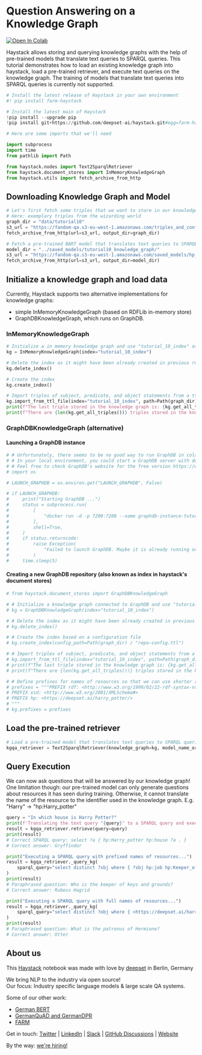 <!---
title: "Tutorial 10"
metaTitle: "Knowledge Graph QA"
metaDescription: ""
slug: "/docs/tutorial10"
date: "2021-04-06"
id: "tutorial10md"
--->

# Question Answering on a Knowledge Graph

[![Open In Colab](https://colab.research.google.com/assets/colab-badge.svg)](https://colab.research.google.com/github/deepset-ai/haystack/blob/main/tutorials/Tutorial10_Knowledge_Graph.ipynb)

Haystack allows storing and querying knowledge graphs with the help of pre-trained models that translate text queries to SPARQL queries.
This tutorial demonstrates how to load an existing knowledge graph into haystack, load a pre-trained retriever, and execute text queries on the knowledge graph.
The training of models that translate text queries into SPARQL queries is currently not supported.


```python
# Install the latest release of Haystack in your own environment
#! pip install farm-haystack

# Install the latest main of Haystack
!pip install --upgrade pip
!pip install git+https://github.com/deepset-ai/haystack.git#egg=farm-haystack[colab,inmemorygraph]
```


```python
# Here are some imports that we'll need

import subprocess
import time
from pathlib import Path

from haystack.nodes import Text2SparqlRetriever
from haystack.document_stores import InMemoryKnowledgeGraph
from haystack.utils import fetch_archive_from_http
```

## Downloading Knowledge Graph and Model


```python
# Let's first fetch some triples that we want to store in our knowledge graph
# Here: exemplary triples from the wizarding world
graph_dir = "data/tutorial10"
s3_url = "https://fandom-qa.s3-eu-west-1.amazonaws.com/triples_and_config.zip"
fetch_archive_from_http(url=s3_url, output_dir=graph_dir)

# Fetch a pre-trained BART model that translates text queries to SPARQL queries
model_dir = "../saved_models/tutorial10_knowledge_graph/"
s3_url = "https://fandom-qa.s3-eu-west-1.amazonaws.com/saved_models/hp_v3.4.zip"
fetch_archive_from_http(url=s3_url, output_dir=model_dir)
```

## Initialize a knowledge graph and load data

Currently, Haystack supports two alternative implementations for knowledge graphs:
* simple InMemoryKnowledgeGraph (based on RDFLib in-memory store)
* GraphDBKnowledgeGraph, which runs on GraphDB.

### InMemoryKnowledgeGraph 


```python
# Initialize a in memory knowledge graph and use "tutorial_10_index" as the name of the index
kg = InMemoryKnowledgeGraph(index="tutorial_10_index")

# Delete the index as it might have been already created in previous runs
kg.delete_index()

# Create the index
kg.create_index()

# Import triples of subject, predicate, and object statements from a ttl file
kg.import_from_ttl_file(index="tutorial_10_index", path=Path(graph_dir) / "triples.ttl")
print(f"The last triple stored in the knowledge graph is: {kg.get_all_triples()[-1]}")
print(f"There are {len(kg.get_all_triples())} triples stored in the knowledge graph.")
```

### GraphDBKnowledgeGraph (alternative)

#### Launching a GraphDB instance


```python
# # Unfortunately, there seems to be no good way to run GraphDB in colab environments
# # In your local environment, you could start a GraphDB server with docker
# # Feel free to check GraphDB's website for the free version https://www.ontotext.com/products/graphdb/graphdb-free/
# import os

# LAUNCH_GRAPHDB = os.environ.get("LAUNCH_GRAPHDB", False)

# if LAUNCH_GRAPHDB:
#     print("Starting GraphDB ...")
#     status = subprocess.run(
#         [
#             "docker run -d -p 7200:7200 --name graphdb-instance-tutorial docker-registry.ontotext.com/graphdb-free:9.4.1-adoptopenjdk11"
#         ],
#         shell=True,
#     )
#     if status.returncode:
#         raise Exception(
#             "Failed to launch GraphDB. Maybe it is already running or you already have a container with that name that you could start?"
#         )
#     time.sleep(5)
```

#### Creating a new GraphDB repository (also known as index in haystack's document stores)


```python
# from haystack.document_stores import GraphDBKnowledgeGraph

# # Initialize a knowledge graph connected to GraphDB and use "tutorial_10_index" as the name of the index
# kg = GraphDBKnowledgeGraph(index="tutorial_10_index")

# # Delete the index as it might have been already created in previous runs
# kg.delete_index()

# # Create the index based on a configuration file
# kg.create_index(config_path=Path(graph_dir) / "repo-config.ttl")

# # Import triples of subject, predicate, and object statements from a ttl file
# kg.import_from_ttl_file(index="tutorial_10_index", path=Path(graph_dir) / "triples.ttl")
# print(f"The last triple stored in the knowledge graph is: {kg.get_all_triples()[-1]}")
# print(f"There are {len(kg.get_all_triples())} triples stored in the knowledge graph.")
```


```python
# # Define prefixes for names of resources so that we can use shorter resource names in queries
# prefixes = """PREFIX rdf: <http://www.w3.org/1999/02/22-rdf-syntax-ns#>
# PREFIX xsd: <http://www.w3.org/2001/XMLSchema#>
# PREFIX hp: <https://deepset.ai/harry_potter/>
# """
# kg.prefixes = prefixes
```

## Load the pre-trained retriever


```python
# Load a pre-trained model that translates text queries to SPARQL queries
kgqa_retriever = Text2SparqlRetriever(knowledge_graph=kg, model_name_or_path=Path(model_dir) / "hp_v3.4")
```

## Query Execution

We can now ask questions that will be answered by our knowledge graph!
One limitation though: our pre-trained model can only generate questions about resources it has seen during training.
Otherwise, it cannot translate the name of the resource to the identifier used in the knowledge graph.
E.g. "Harry" -> "hp:Harry_potter"


```python
query = "In which house is Harry Potter?"
print(f'Translating the text query "{query}" to a SPARQL query and executing it on the knowledge graph...')
result = kgqa_retriever.retrieve(query=query)
print(result)
# Correct SPARQL query: select ?a { hp:Harry_potter hp:house ?a . }
# Correct answer: Gryffindor

print("Executing a SPARQL query with prefixed names of resources...")
result = kgqa_retriever._query_kg(
    sparql_query="select distinct ?sbj where { ?sbj hp:job hp:Keeper_of_keys_and_grounds . }"
)
print(result)
# Paraphrased question: Who is the keeper of keys and grounds?
# Correct answer: Rubeus Hagrid

print("Executing a SPARQL query with full names of resources...")
result = kgqa_retriever._query_kg(
    sparql_query="select distinct ?obj where { <https://deepset.ai/harry_potter/Hermione_granger> <https://deepset.ai/harry_potter/patronus> ?obj . }"
)
print(result)
# Paraphrased question: What is the patronus of Hermione?
# Correct answer: Otter
```

## About us

This [Haystack](https://github.com/deepset-ai/haystack/) notebook was made with love by [deepset](https://deepset.ai/) in Berlin, Germany

We bring NLP to the industry via open source!  
Our focus: Industry specific language models & large scale QA systems.  
  
Some of our other work: 
- [German BERT](https://deepset.ai/german-bert)
- [GermanQuAD and GermanDPR](https://deepset.ai/germanquad)
- [FARM](https://github.com/deepset-ai/FARM)

Get in touch:
[Twitter](https://twitter.com/deepset_ai) | [LinkedIn](https://www.linkedin.com/company/deepset-ai/) | [Slack](https://haystack.deepset.ai/community/join) | [GitHub Discussions](https://github.com/deepset-ai/haystack/discussions) | [Website](https://deepset.ai)

By the way: [we're hiring!](https://www.deepset.ai/jobs)
